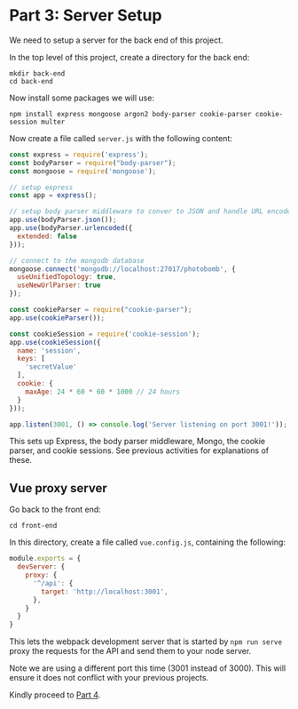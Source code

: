 # Part 3: Server Setup

We need to setup a server for the back end of this project.

In the top level of
this project, create a directory for the back end:

```
mkdir back-end
cd back-end
```

Now install some packages we will use:

```
npm install express mongoose argon2 body-parser cookie-parser cookie-session multer
```

Now create a file
called `server.js` with the following content:

```javascript
const express = require('express');
const bodyParser = require("body-parser");
const mongoose = require('mongoose');

// setup express
const app = express();

// setup body parser middleware to conver to JSON and handle URL encoded forms
app.use(bodyParser.json());
app.use(bodyParser.urlencoded({
  extended: false
}));

// connect to the mongodb database
mongoose.connect('mongodb://localhost:27017/photobomb', {
  useUnifiedTopology: true,
  useNewUrlParser: true
});

const cookieParser = require("cookie-parser");
app.use(cookieParser());

const cookieSession = require('cookie-session');
app.use(cookieSession({
  name: 'session',
  keys: [
    'secretValue'
  ],
  cookie: {
    maxAge: 24 * 60 * 60 * 1000 // 24 hours
  }
}));

app.listen(3001, () => console.log('Server listening on port 3001!'));
```

This sets up Express, the body parser middleware, Mongo, the cookie parser, and cookie sessions. See previous
activities for explanations of these.

## Vue proxy server

Go back to the front end:

```
cd front-end
```

In this directory, create a file called `vue.config.js`, containing the following:

```javascript
module.exports = {
  devServer: {
    proxy: {
      '^/api': {
        target: 'http://localhost:3001',
      },
    }
  }
}
```

This lets the webpack development server that is started by `npm run serve` proxy the requests for the API and send them to your node server.

Note we are using a different port this time (3001 instead of 3000). This will ensure it does not conflict with your previous projects.

Kindly proceed to [Part 4](/tutorials/part4.md).
